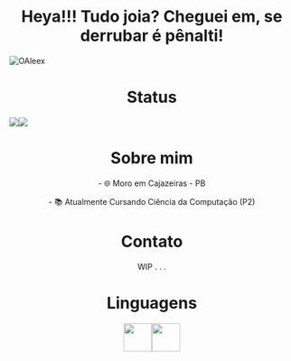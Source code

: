 <h1 align="center">Heya!!! Tudo joia? Cheguei em, se derrubar é pênalti!</h1>

![OAleex](https://i.imgur.com/V3r0nqU.jpg)


<h1 align="center">Status</h1>
<div align="center">
  <div style="display: flex; align-items: flex-start;">
    <img src="https://github-readme-stats.vercel.app/api?username=OAleex&theme=synthwave" />
    <img src="https://github-readme-stats.vercel.app/api/top-langs/?username=OAleex&theme=synthwave" />
  </div>
</div>


<h1 align="center">Sobre mim</h1>
<p align="center">
- 🌐 Moro em Cajazeiras - PB
</p>
<p align="center">
- 📚 Atualmente Cursando Ciência da Computação (P2)
</p>

<h1 align="center">Contato</h1>
<p align="center">
WIP . . .
</p>

<h1 align="center">Linguagens</h1>
<p align="center">
<img height=50 src="https://cdn.jsdelivr.net/gh/devicons/devicon/icons/python/python-original.svg"/><img height=50 src="https://cdn.jsdelivr.net/gh/devicons/devicon/icons/java/java-original.svg"/><img height=50 src="https://cdn.jsdelivr.net/gh/devicons/devicon/icons/html5/html5-
</p>
